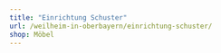 ```yaml
---
title: "Einrichtung Schuster"
url: /weilheim-in-oberbayern/einrichtung-schuster/
shop: Möbel
---
```

